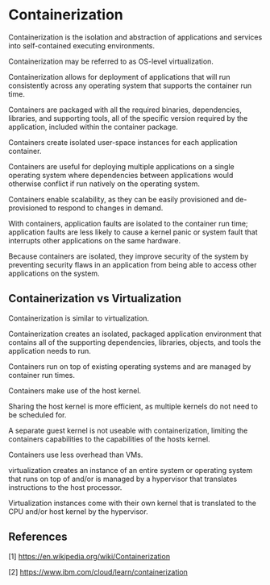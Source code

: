 # Containerization

Containerization is the isolation and abstraction of applications and services into self-contained executing environments.

Containerization may be referred to as OS-level virtualization.

Containerization allows for deployment of applications that will run consistently across any operating system that supports the container run time.

Containers are packaged with all the required binaries, dependencies, libraries, and supporting tools, all of the specific version required by the application, included within the container package.

Containers create isolated user-space instances for each application container.

Containers are useful for deploying multiple applications on a single operating system where dependencies between applications would otherwise conflict if run natively on the operating system.

Containers enable scalability, as they can be easily provisioned and de-provisioned to respond to changes in demand.

With containers, application faults are isolated to the container run time; application faults are less likely to cause a kernel panic or system fault that interrupts other applications on the same hardware.

Because containers are isolated, they improve security of the system by preventing security flaws in an application from being able to access other applications on the system.

## Containerization vs Virtualization

Containerization is similar to virtualization.

Containerization creates an isolated, packaged application environment that contains all of the supporting dependencies, libraries, objects, and tools the application needs to run.

Containers run on top of existing operating systems and are managed by container run times.

Containers make use of the host kernel. 

Sharing the host kernel is more efficient, as multiple kernels do not need to be scheduled for.

A separate guest kernel is not useable with containerization, limiting the containers capabilities to the capabilities of the hosts kernel.

Containers use less overhead than VMs.

virtualization creates an instance of an entire system or operating system that runs on top of and/or is managed by a hypervisor that translates instructions to the host processor.

Virtualization instances come with their own kernel that is translated to the CPU and/or host kernel by the hypervisor.

## References

[1] https://en.wikipedia.org/wiki/Containerization

[2] https://www.ibm.com/cloud/learn/containerization